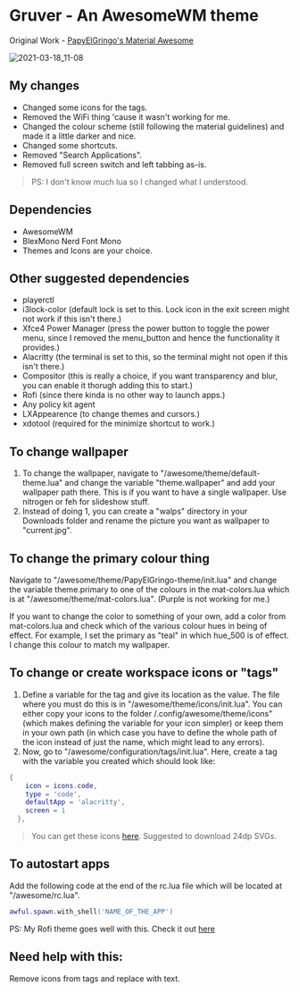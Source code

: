 # Gruver - An AwesomeWM theme

Original Work - [PapyElGringo's Material Awesome](https://github.com/material-shell/material-awesome)

![2021-03-18_11-08](https://user-images.githubusercontent.com/74004229/111578600-71fda280-87da-11eb-8530-2b99a36bbfb8.png)

## My changes

-   Changed some icons for the tags.
-   Removed the WiFi thing 'cause it wasn't working for me.
-   Changed the colour scheme (still following the material guidelines) and made it a little darker and nice.
-   Changed some shortcuts.
-   Removed "Search Applications".
-   Removed full screen switch and left tabbing as-is.

> PS: I don't know much lua so I changed what I understood.

## Dependencies

-   AwesomeWM
-   BlexMono Nerd Font Mono
-   Themes and Icons are your choice.

## Other suggested dependencies

-   playerctl
-   i3lock-color (default lock is set to this. Lock icon in the exit screen might not work if this isn't there.)
-   Xfce4 Power Manager (press the power button to toggle the power menu, since I removed the menu_button and hence the functionality it provides.)
-   Alacritty (the terminal is set to this, so the terminal might not open if this isn't there.)
-   Compositor (this is really a choice, if you want transparency and blur, you can enable it thorugh adding this to start.)
-   Rofi (since there kinda is no other way to launch apps.)
-   Any policy kit agent
-   LXAppearence (to change themes and cursors.)
-   xdotool (required for the minimize shortcut to work.)

## To change wallpaper

1. To change the wallpaper, navigate to "/awesome/theme/default-theme.lua" and change the variable "theme.wallpaper" and add your wallpaper path there. This is if you want to have a single wallpaper. Use nitrogen or feh for slideshow stuff.
2. Instead of doing 1, you can create a "walps" directory in your Downloads folder and rename the picture you want as wallpaper to "current.jpg".

## To change the primary colour thing

Navigate to "/awesome/theme/PapyElGringo-theme/init.lua" and change the variable theme.primary to one of the colours in the mat-colors.lua which is at "/awesome/theme/mat-colors.lua". (Purple is not working for me.)

If you want to change the color to something of your own, add a color from mat-colors.lua and check which of the various colour hues in being of effect. For example, I set the primary as "teal" in which hue_500 is of effect. I change this colour to match my wallpaper.

## To change or create workspace icons or "tags"

1. Define a variable for the tag and give its location as the value. The file where you must do this is in "/awesome/theme/icons/init.lua". You can either copy your icons to the folder /.config/awesome/theme/icons" (which makes defining the variable for your icon simpler) or keep them in your own path (in which case you have to define the whole path of the icon instead of just the name, which might lead to any errors).
2. Now, go to "/awesome/configuration/tags/init.lua". Here, create a tag with the variable you created which should look like:

```lua
{
    icon = icons.code,
    type = 'code',
    defaultApp = 'alacritty',
    screen = 1
  },
```

> You can get these icons [here](https://material.io/resources/icons). Suggested to download 24dp SVGs.

## To autostart apps

Add the following code at the end of the rc.lua file which will be located at "/awesome/rc.lua".

```lua
awful.spawn.with_shell('NAME_OF_THE_APP')
```

PS: My Rofi theme goes well with this. Check it out [here](https://github.com/sainivasmangu/dotfiles/tree/main/.config/rofi)

## Need help with this:

Remove icons from tags and replace with text.
